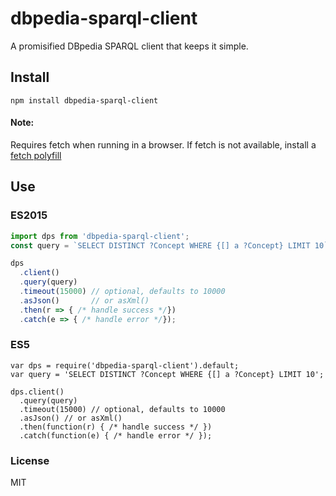 # dbpedia-sparql-client

A promisified DBpedia SPARQL client that keeps it simple.

## Install

`npm install dbpedia-sparql-client`

#### Note: 
Requires fetch when running in a browser. If fetch is not available, install a [fetch polyfill](https://github.com/github/fetch)


## Use
### ES2015

```javascript
import dps from 'dbpedia-sparql-client';
const query = `SELECT DISTINCT ?Concept WHERE {[] a ?Concept} LIMIT 10`;

dps
  .client() 
  .query(query)
  .timeout(15000) // optional, defaults to 10000
  .asJson()       // or asXml()
  .then(r => { /* handle success */})
  .catch(e => { /* handle error */});

```

### ES5
```ecmascript 6
var dps = require('dbpedia-sparql-client').default;
var query = 'SELECT DISTINCT ?Concept WHERE {[] a ?Concept} LIMIT 10';

dps.client()
  .query(query)
  .timeout(15000) // optional, defaults to 10000
  .asJson() // or asXml()
  .then(function(r) { /* handle success */ })
  .catch(function(e) { /* handle error */ });

```


### License
MIT
